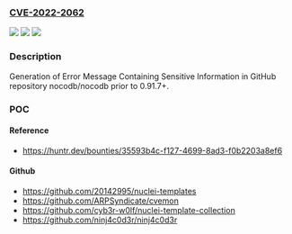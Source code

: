 ### [CVE-2022-2062](https://cve.mitre.org/cgi-bin/cvename.cgi?name=CVE-2022-2062)
![](https://img.shields.io/static/v1?label=Product&message=nocodb%2Fnocodb&color=blue)
![](https://img.shields.io/static/v1?label=Version&message=%3C%200.91.7%2B%20&color=brighgreen)
![](https://img.shields.io/static/v1?label=Vulnerability&message=CWE-209%20Generation%20of%20Error%20Message%20Containing%20Sensitive%20Information&color=brighgreen)

### Description

Generation of Error Message Containing Sensitive Information in GitHub repository nocodb/nocodb prior to 0.91.7+.

### POC

#### Reference
- https://huntr.dev/bounties/35593b4c-f127-4699-8ad3-f0b2203a8ef6

#### Github
- https://github.com/20142995/nuclei-templates
- https://github.com/ARPSyndicate/cvemon
- https://github.com/cyb3r-w0lf/nuclei-template-collection
- https://github.com/ninj4c0d3r/ninj4c0d3r

